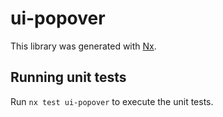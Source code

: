# ui-popover

This library was generated with [Nx](https://nx.dev).


## Running unit tests

Run `nx test ui-popover` to execute the unit tests.

